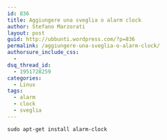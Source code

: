 ```yaml
---
id: 836
title: Aggiungere una sveglia o alarm clock
author: Stefano Marzorati
layout: post
guid: http://ubbunti.wordpress.com/?p=836
permalink: /aggiungere-una-sveglia-o-alarm-clock/
authorsure_include_css:
  - 
dsq_thread_id:
  - 1951728259
categories:
  - Linux
tags:
  - alarm
  - clock
  - sveglia
---
```

`sudo apt-get install alarm-clock`